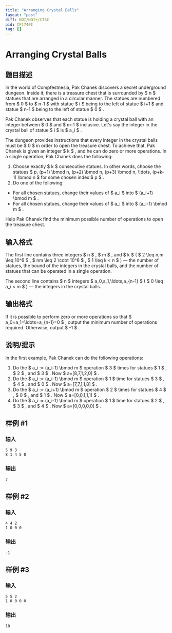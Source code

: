 ```yaml
---
title: "Arranging Crystal Balls"
layout: "post"
diff: NOI/NOI+/CTSC
pid: CF1740I
tag: []
---
```


# Arranging Crystal Balls

## 题目描述

In the world of Compfestnesia, Pak Chanek discovers a secret underground dungeon. Inside it, there is a treasure chest that is surrounded by $ n $ statues that are arranged in a circular manner. The statues are numbered from $ 0 $ to $ n-1 $ with statue $ i $ being to the left of statue $ i+1 $ and statue $ n-1 $ being to the left of statue $ 0 $ .

Pak Chanek observes that each statue is holding a crystal ball with an integer between $ 0 $ and $ m-1 $ inclusive. Let's say the integer in the crystal ball of statue $ i $ is $ a_i $ .

The dungeon provides instructions that every integer in the crystal balls must be $ 0 $ in order to open the treasure chest. To achieve that, Pak Chanek is given an integer $ k $ , and he can do zero or more operations. In a single operation, Pak Chanek does the following:

1. Choose exactly $ k $ consecutive statues. In other words, choose the statues $ p, (p+1) \bmod n, (p+2) \bmod n, (p+3) \bmod n, \ldots, (p+k-1) \bmod n $ for some chosen index $ p $ .
2. Do one of the following: 
  - For all chosen statues, change their values of $ a_i $ into $ (a_i+1) \bmod m $ .
  - For all chosen statues, change their values of $ a_i $ into $ (a_i-1) \bmod m $ .

Help Pak Chanek find the minimum possible number of operations to open the treasure chest.

## 输入格式

The first line contains three integers $ n $ , $ m $ , and $ k $ ( $ 2 \leq n,m \leq 10^6 $ , $ nm \leq 2 \cdot 10^6 $ , $ 1 \leq k < n $ ) — the number of statues, the bound of the integers in the crystal balls, and the number of statues that can be operated in a single operation.

The second line contains $ n $ integers $ a_0,a_1,\ldots,a_{n-1} $ ( $ 0 \leq a_i < m $ ) — the integers in the crystal balls.

## 输出格式

If it is possible to perform zero or more operations so that $ a_0=a_1=\ldots=a_{n-1}=0 $ , output the minimum number of operations required. Otherwise, output $ -1 $ .

## 说明/提示

In the first example, Pak Chanek can do the following operations:

1. Do the $ a_i := (a_i-1) \bmod m $ operation $ 3 $ times for statues $ 1 $ , $ 2 $ , and $ 3 $ . Now $ a=[8,7,1,2,0] $ .
2. Do the $ a_i := (a_i-1) \bmod m $ operation $ 1 $ time for statues $ 3 $ , $ 4 $ , and $ 0 $ . Now $ a=[7,7,1,1,8] $ .
3. Do the $ a_i := (a_i+1) \bmod m $ operation $ 2 $ times for statues $ 4 $ , $ 0 $ , and $ 1 $ . Now $ a=[0,0,1,1,1] $ .
4. Do the $ a_i := (a_i-1) \bmod m $ operation $ 1 $ time for statues $ 2 $ , $ 3 $ , and $ 4 $ . Now $ a=[0,0,0,0,0] $ .

## 样例 #1

### 输入

```
5 9 3
8 1 4 5 0
```

### 输出

```
7
```

## 样例 #2

### 输入

```
4 4 2
1 0 0 0
```

### 输出

```
-1
```

## 样例 #3

### 输入

```
5 5 2
1 0 0 0 0
```

### 输出

```
10
```

